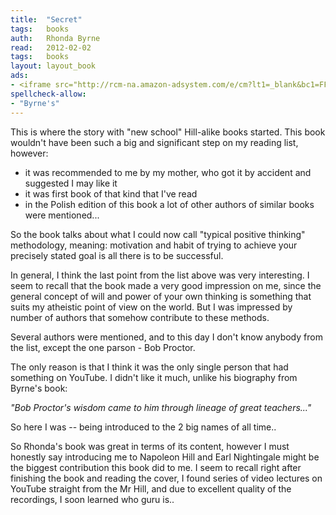 ```yaml
---
title:	"Secret"
tags:	books
auth:	Rhonda Byrne
read:	2012-02-02
tags:	books
layout: layout_book
ads:
- <iframe src="http://rcm-na.amazon-adsystem.com/e/cm?lt1=_blank&bc1=FFFFFF&IS2=1&npa=1&bg1=FFFFFF&fc1=000000&lc1=FF0000&t=wojcadamkoszh-20&o=1&p=8&l=as4&m=amazon&f=ifr&ref=ss_til&asins=1582701709" style="width:120px;height:240px;" scrolling="no" marginwidth="0" marginheight="0" frameborder="0"></iframe>
spellcheck-allow:
- "Byrne's"
---
```


This is where the story with "new school" Hill-alike books started. This
book wouldn't have been such a big and significant step on my reading list,
however:

+ it was recommended to me by my mother, who got it by accident and
suggested I may like it
+ it was first book of that kind that I've read
+ in the Polish edition of this book a lot of other authors of similar books
were mentioned...

So the book talks about what I could now call "typical positive thinking"
methodology, meaning: motivation and habit of trying to achieve your
precisely stated goal is all there is to be successful.

In general, I think the last point from the list above was very interesting.
I seem to recall that the book made a very good impression on me, since the
general concept of will and power of your own thinking is something that
suits my atheistic point of view on the world. But I was impressed by number
of authors that somehow contribute to these methods.

Several authors were mentioned, and to this day I don't know anybody from
the list, except the one parson - Bob Proctor.

The only reason is that I think it was the only single person that had
something on YouTube. I didn't like it much, unlike his biography from
Byrne's book:

*"Bob Proctor's wisdom came to him through lineage of great teachers..."*

So here I was -- being introduced to the 2 big names of all time..

So Rhonda's book was great in terms of its content, however I must honestly
say introducing me to Napoleon Hill and Earl Nightingale might be the
biggest contribution this book did to me. I seem to recall right after
finishing the book and reading the cover, I found series of video lectures
on YouTube straight from the Mr Hill, and due to excellent quality of the
recordings, I soon learned who guru is..
